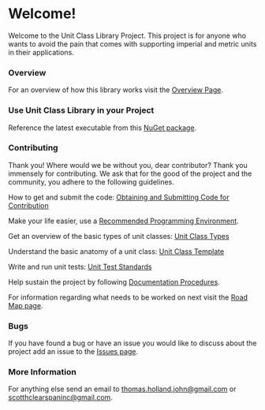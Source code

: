 # Welcome!

Welcome to the Unit Class Library Project. This project is for anyone who wants to avoid the pain that comes with supporting imperial and metric units in their applications.

### Overview
For an overview of how this library works visit the [Overview Page](https://bitbucket.org/Clearspan/unit-class-library/wiki/Overview).

### Use Unit Class Library in your Project

Reference the latest executable from this [NuGet package](http://www.nuget.org/packages/UnitClassLibrary/).

### Contributing
Thank you! Where would we be without you, dear contributor? Thank you immensely for contributing. We ask that for the good of the project and the community, you adhere to the following guidelines.

How to get and submit the code: [Obtaining and Submitting Code for Contribution](https://bitbucket.org/Clearspan/unit-class-library/wiki/Obtaining%20and%20Submitting%20Code%20for%20Contribution)

Make your life easier, use a [Recommended Programming Environment](https://bitbucket.org/Clearspan/unit-class-library/wiki/Recommended%20Programming%20Environment).

Get an overview of the basic types of unit classes: [Unit Class Types](https://bitbucket.org/Clearspan/unit-class-library/wiki/Unit%20Class%20Types)

Understand the basic anatomy of a unit class: [Unit Class Template](https://bitbucket.org/Clearspan/unit-class-library/wiki/Unit%20Class%20Template)

Write and run unit tests: [Unit Test Standards](https://bitbucket.org/Clearspan/unit-class-library/wiki/Unit%20Test%20Standards)

Help sustain the project by following [Documentation Procedures](https://bitbucket.org/Clearspan/unit-class-library/wiki/Documentation%20Procedures).

For information regarding what needs to be worked on next visit the [Road Map page](https://bitbucket.org/Clearspan/unit-class-library/wiki/Road%20Map).

### Bugs
If you have found a bug or have an issue you would like to discuss about the project add an issue to the [Issues page](https://bitbucket.org/Clearspan/unit-class-library/issues?status=new&status=open).

### More Information
For anything else send an email to thomas.holland.john@gmail.com or scotthclearspaninc@gmail.com.